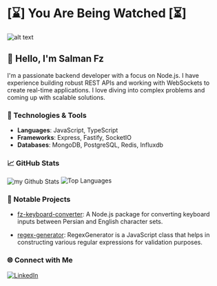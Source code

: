   # [⌛️] You Are Being Watched [⏳]

![alt text](https://github.com/SlmnFz/SlmnFz/blob/main/3x23.gif)

## 👋 Hello, I'm Salman Fz

I'm a passionate backend developer with a focus on Node.js. I have experience building robust REST APIs and working with WebSockets to create real-time applications. I love diving into complex problems and coming up with scalable solutions.

### 🔧 Technologies & Tools
- **Languages**: JavaScript, TypeScript
- **Frameworks**: Express, Fastify, SocketIO
- **Databases**: MongoDB, PostgreSQL, Redis, Influxdb

### 📈 GitHub Stats
<img align="center" src="https://github-readme-stats.vercel.app/api?username=SlmnFz&include_all_commits=true&count_private=true&show_icons=true&line_height=20&title_color=2B5BBD&icon_color=1124BB&text_color=A1A1A1&bg_color=0,000000,130F40" alt="my Github Stats"/> <img src="https://github-readme-stats.vercel.app/api/top-langs?username=SlmnFz&show_icons=true&locale=en&layout=compact&theme=chartreuse-dark" alt="Top Languages" />

### 🌟 Notable Projects
- [fz-keyboard-converter](https://github.com/SlmnFz/fz-keyboard-converter): A Node.js package for converting keyboard inputs between Persian and English character sets.

- [regex-generator](https://github.com/SlmnFz/regex-generator): RegexGenerator is a JavaScript class that helps in constructing various regular expressions for validation purposes.

### 🌐 Connect with Me
<a href="https://www.linkedin.com/in/SalmanFz" target="_blank"><img src="https://img.shields.io/badge/LinkedIn-%230077B5.svg?&style=flat-square&logo=linkedin&logoColor=white" alt="LinkedIn"/></a>

